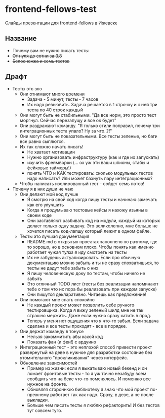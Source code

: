 # frontend-fellows-test
Слайды презентации для frontend-fellows в Ижевске

## Название
* Почему вам не нужно писать тесты
* ~~От нуля до сотни за 3.8~~
* ~~Белоснежка и семь тестов~~

## Драфт
* Тесты это зло
  * Они отнимают много времени
    * Задача - 5 минут, тесты - 7 часов
    * Их надо ревьювить. Задача решается в 1 строчку и к ней три теста по 40 строк каждый
  * Они могут быть не стабильными. "Да все норм, это просто тест моргнул. Сейчас перезапущу и все ок будет"
  * Они раздражают команду. "Я только стили поправил, почему три интеграционных теста упало? Ну за что..?!"
  * Они могут быть не показательными. Все тесты зеленые, но баги все равно сыплются.
  * Их так сложно начать писать!
    * Не хватает мотивации
    * Нужно организовать инфраструктуру (как и где их запускать)
    * изучить фреймворки (... ох уж эти ваши шпионы, стабы и фейковые таймеры!)
    * понять ЧТО и КАК тестировать: сколько модульных тестов надо написать? Или может бахнуть пару интеграционных?
  * Чтобы написать изолированный тест - сойдет семь потов!
* Почему я в них души не чаю
  * Они делают мой код лучше
    * Я смотрю на свой код когда пишу тесты и начинаю замечать как его улучшить
    * Когда я продумываю тестовые кейсы я нахожу изьяны в своем коде
    * Они заставляют разбивать код на модули, каждый из которых делает только одну задачу. Это великолепно, мне больше не хочется писать код-лапшу который лежит в одном файле.
  * Тесты это лучшая документация
    * README.md в открытых проектах заполнено по разному, где то хорошо, но в основном плохо. Чтобы понять как именно работает чужая тулза я иду смотреть на тесты
    * Их не забудешь актуализировать. Если про обычную документацию можно забыть и ты не сразу спохватишься, то тесты не дадут тебе забыть о них
    * Я пишу человеческую доку по тестам, чтобы ничего не забыть
    * Это отличный TODO лист (тесты без реализации напоминают тебе о том что их пора бы реализовать при каждом запуске)
    * Они пишутся декларативно. Читаешь как предложение!
  * Они помогают мне спать спокойно
    * Не каждый проект может позволить себе ручного тестировщика. Когда я вижу зеленый шилд мне не так страшно мержить. Даже если нужно сразу катить в прод.
    * Теперь у меня нет ощущения что я что-то забыл. Если задача сделана и все тесты проходят - все в порядке.
  * Они держат команду в тонусе
    * Нельзя закоммитить абы какой код
    * Показать фан (и фен!) с ардуино
  * Интеграционный тест - это неплохой способ привести проект развернутый на деве в нужное для разработки состояние без утомительного "прокликивания" через интерфейс.
  * Обновление зависимостей
    * Пример из жизни: если я выкатываю новый бекенд и он ломает фронтовые тесты - то я уж точно незабуду всем сообщить что на беке что-то поменялось. И поменяю все нужное на фронте.
    * Обновляя стороннюю библиотеку я знаю что мой проект по-прежнему работает так как надо. Сразу, в деве, а не после выкладки.
    * Больше чем писать тесты я люблю рефакторить! И без тестов тут совсем туго.
